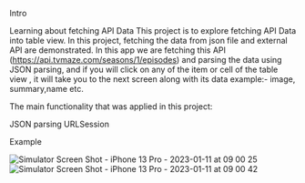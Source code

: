 Intro

Learning about fetching API Data 
This project is to explore fetching API Data into table view. In this project, fetching the data from json file and external API are demonstrated.
In this app we are fetching this API (https://api.tvmaze.com/seasons/1/episodes) and parsing the data using JSON parsing, and if you will click on any of the item or cell of the table view , it will take you to the next screen along with its data example:- image, summary,name etc.


The main functionality that was applied in this project:

JSON parsing
URLSession


Example


![Simulator Screen Shot - iPhone 13 Pro - 2023-01-11 at 09 00 25](https://user-images.githubusercontent.com/56352158/211711427-c280e8ed-57cc-4fbb-9de8-91fdc4197665.png) ![Simulator Screen Shot - iPhone 13 Pro - 2023-01-11 at 09 00 42](https://user-images.githubusercontent.com/56352158/211711438-e552e6bd-4b82-498f-bc63-05463d06d64e.png)
